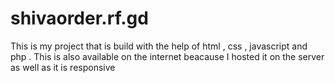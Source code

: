 # shivaorder.rf.gd 

This is my project that is build with the help of html , css , javascript and php .
This is also available on the internet beacause I hosted it on the server as well as it is responsive
